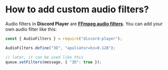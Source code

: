 # How to add custom audio filters?

Audio filters in **Discord Player** are **[FFmpeg audio filters](http://ffmpeg.org/ffmpeg-all.html#Audio-Filters)**. You can add your own audio filter like this:

```js
const { AudioFilters } = require("discord-player");

AudioFilters.define("3D", "apulsator=hz=0.128");

// later, it can be used like this
queue.setFilters(message, { "3D": true });
```